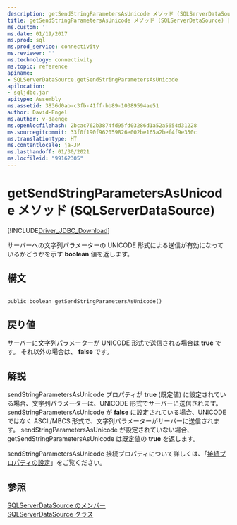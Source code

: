 ```yaml
---
description: getSendStringParametersAsUnicode メソッド (SQLServerDataSource)
title: getSendStringParametersAsUnicode メソッド (SQLServerDataSource) | Microsoft Docs
ms.custom: ''
ms.date: 01/19/2017
ms.prod: sql
ms.prod_service: connectivity
ms.reviewer: ''
ms.technology: connectivity
ms.topic: reference
apiname:
- SQLServerDataSource.getSendStringParametersAsUnicode
apilocation:
- sqljdbc.jar
apitype: Assembly
ms.assetid: 3836d0ab-c3fb-41ff-bb89-10389594ae51
author: David-Engel
ms.author: v-daenge
ms.openlocfilehash: 2bcac762b3874fd95fd03286d1a52a5654d31228
ms.sourcegitcommit: 33f0f190f962059826e002be165a2bef4f9e350c
ms.translationtype: HT
ms.contentlocale: ja-JP
ms.lasthandoff: 01/30/2021
ms.locfileid: "99162305"
---
```

# <a name="getsendstringparametersasunicode-method-sqlserverdatasource"></a>getSendStringParametersAsUnicode メソッド (SQLServerDataSource)
[!INCLUDE[Driver_JDBC_Download](../../../includes/driver_jdbc_download.md)]

  サーバーへの文字列パラメーターの UNICODE 形式による送信が有効になっているかどうかを示す **boolean** 値を返します。  
  
## <a name="syntax"></a>構文  
  
```  
  
public boolean getSendStringParametersAsUnicode()  
```  
  
## <a name="return-value"></a>戻り値  
 サーバーに文字列パラメーターが UNICODE 形式で送信される場合は **true** です。 それ以外の場合は、 **false** です。  
  
## <a name="remarks"></a>解説  
 sendStringParametersAsUnicode プロパティが **true** (既定値) に設定されている場合、文字列パラメーターは、UNICODE 形式でサーバーに送信されます。 sendStringParametersAsUnicode が **false** に設定されている場合、UNICODE ではなく ASCII/MBCS 形式で、文字列パラメーターがサーバーに送信されます。 sendStringParametersAsUnicode が設定されていない場合、getSendStringParametersAsUnicode は既定値の **true** を返します。  
  
 sendStringParametersAsUnicode 接続プロパティについて詳しくは、「[接続プロパティの設定](../../../connect/jdbc/setting-the-connection-properties.md)」をご覧ください。  
  
## <a name="see-also"></a>参照  
 [SQLServerDataSource のメンバー](../../../connect/jdbc/reference/sqlserverdatasource-members.md)   
 [SQLServerDataSource クラス](../../../connect/jdbc/reference/sqlserverdatasource-class.md)  
  
  
